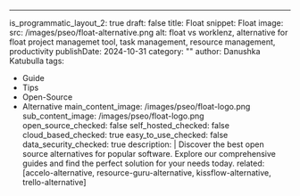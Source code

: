 ---
is_programmatic_layout_2: true
draft: false
title: Float
snippet: Float
image:
  src: /images/pseo/float-alternative.png
  alt: float vs worklenz, alternative for float project managemet tool, task management, resource management, productivity
publishDate: 2024-10-31
category: ""
author: Danushka Katubulla
tags:
  - Guide
  - Tips
  - Open-Source
  - Alternative
main_content_image: /images/pseo/float-logo.png
sub_content_image: /images/pseo/float-logo.png
open_source_checked: false
self_hosted_checked: false
cloud_based_checked: true
easy_to_use_checked: false
data_security_checked: true
description: |
   Discover the best open source alternatives for popular software. Explore our comprehensive guides and find the perfect solution for your needs today.
related: [accelo-alternative, resource-guru-alternative, kissflow-alternative, trello-alternative]